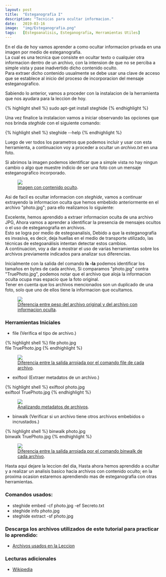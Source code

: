 ```yaml
---
layout: post
title:  "Esteganografia I"
description: "Tecnicas para ocultar informacion."
date:   2019-03-16
image:  "img/Esteganografia.png"
tags:   [Estegoanalisis, Esteganografia, Herramientas Utiles]
---
```


En el dia de hoy vamos aprender a como ocultar informacion privada en una imagen por medio de esteganografia.  
La cual es una tecnica que consiste en ocultar texto o cualquier otra informacion dentro de un archivo, con la intension de que no se perciba a simple vista y pase inadvertido dicho contenido oculto.  
Para extraer dicho contenido usualmente se debe usar una clave de acceso que se establece al inicio del proceso de incorporacion del mensaje esteganografico.  

Sabiendo lo anterior, vamos a proceder con la instalacion de la herramienta que nos ayudara para la leccion de hoy.  

{% highlight shell %}
sudo apt-get install steghide
{% endhighlight %}  

Una vez finalice la instalacion vamos a iniciar observando las opciones que nos brinda *steghide* con el siguiente comando:  

{% highlight shell %}
steghide --help
{% endhighlight %}  

Luego de ver todos los parametros que podemos incluir y usar con esta herramienta, a continuacion voy a proceder a ocultar un *archivo.txt* en una foto.  

<script width="640" height="360" id="asciicast-234703" src="https://asciinema.org/a/234703.js" async>
</script>

Si abrimos la imagen podemos identificar que a simple vista no hay ningun cambio o algo que muestre indicio de ser una foto con un mensaje esteganografico incorporado.  

<figure>
  <img src="{{site.baseurl}}/img/PhotoSteg.png">
	<figcaption>
    <a href="{{site.baseurl}}/img/PhotoSteg.png" title="Imagen con contenido oculto">Imagen con contenido oculto</a>.
  </figcaption>
</figure>

Asi de facil es ocultar informacion con *steghide*, vamos a continuar extrayendo la informacion oculta que hemos embebido anteriormente en el archivo "photo.jpg"; para ello realizamos lo siguiente:  

<script width="640" height="360" id="asciicast-234756" src="https://asciinema.org/a/234756.js" async>
</script>

Excelente, hemos aprendido a extraer informacion oculta de una archivo JPG, Ahora vamos a aprender a identificar la presencia de mensajes ocultos o el uso de esteganografia en archivos.  
Esto se logra por medio de estegoanalisis, Debido a que la esteganografía es invasiva, es decir, deja huellas en el medio de transporte utilizado, las técnicas de estegoanálisis intentan detectar estos cambios.    
A continuacion, voy a dar a mostrar el uso de varias herramientas sobre los archivos previamente indicados para analizar sus diferencias.  

Inicialmente con la salida del comando **ls -la** podemos identificar los tamaños en bytes de cada archivo, Si comparamos "photo.jpg" contra "TruePhoto.jpg", podemos notar que el archivo que aloja la informacion oculta ocupa mas espacio que la foto original.  
Tener en cuenta que los archivos mencionados son un duplicado de una foto, solo que uno de ellos tiene la informacion que ocultamos.  

<figure>
  <img src="{{site.baseurl}}/img/Diference.png">
	<figcaption>
    <a href="{{site.baseurl}}/img/Diference.png" title="Salida del comando ls -la">Diferencia entre peso del archivo original y del archivo con informacion oculta</a>.
  </figcaption>
</figure>

### Herramientas Iniciales
  - file (Verifica el tipo de archivo.)  

{% highlight shell %}
file photo.jpg  
file TruePhoto.jpg
{% endhighlight %}  

<figure>
  <img src="{{site.baseurl}}/img/usingfile.png">
	<figcaption>
    <a href="{{site.baseurl}}/img/usingfile.png" title="Salida del comando file">Diferencia entre la salida arrojada por el comando file de cada archivo</a>.
  </figcaption>
</figure>

  - exiftool (Extraer metadatos de un archivo.)  

{% highlight shell %}
exiftool photo.jpg  
exiftool TruePhoto.jpg
{% endhighlight %}  

<figure>
  <img src="{{site.baseurl}}/img/usingexiftool.png">
	<figcaption>
    <a href="{{site.baseurl}}/img/usingexiftool.png" title="Salida del comando exiftool">Analizando metadatos de archivos</a>.
  </figcaption>
</figure>

  - binwalk (Verificar si un archivo tiene otros archivos embebidos o incrustados.)  
  
{% highlight shell %}
binwalk photo.jpg  
binwalk TruePhoto.jpg
{% endhighlight %}

<figure>
  <img src="{{site.baseurl}}/img/usingbinwalk.png">
	<figcaption>
    <a href="{{site.baseurl}}/img/usingbinwalk.png" title="Salida del comando binwalk">Diferencia entre la salida arrojada por el comando binwalk de cada archivo</a>.
  </figcaption>
</figure>

Hasta aqui dejare la leccion del dia, Hasta ahora hemos aprendido a ocultar y a realizar un analisis basico hacia archivos con contenido oculto; en la proxima ocasion estaremos aprendiendo mas de esteganografia con otras herramientas.

### Comandos usados:  
  - steghide embed -cf photo.jpg -ef Secreto.txt
  - steghide info photo.jpg
  - steghide extract -sf photo.jpg
  
### Descarga los archivos utilizados de este tutorial para practicar lo aprendido:  
  - [Archivos usados en la Leccion](https://drive.google.com/drive/folders/10zV_q8FjEBgmTwDJWunvlgJXnCvaKq-Z?usp=sharing)
  
### Lecturas adicionales  
  - [Wikipedia](https://es.wikipedia.org/wiki/Esteganograf%C3%ADa)
  
